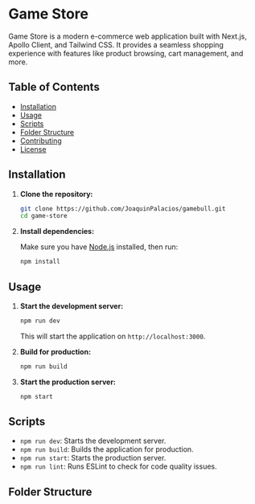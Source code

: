 # Game Store

Game Store is a modern e-commerce web application built with Next.js, Apollo Client, and Tailwind CSS. It provides a seamless shopping experience with features like product browsing, cart management, and more.

## Table of Contents

- [Installation](#installation)
- [Usage](#usage)
- [Scripts](#scripts)
- [Folder Structure](#folder-structure)
- [Contributing](#contributing)
- [License](#license)

## Installation

1. **Clone the repository:**

   ```bash
   git clone https://github.com/JoaquinPalacios/gamebull.git
   cd game-store
   ```

2. **Install dependencies:**

   Make sure you have [Node.js](https://nodejs.org/) installed, then run:

   ```bash
   npm install
   ```

## Usage

1. **Start the development server:**

   ```bash
   npm run dev
   ```

   This will start the application on `http://localhost:3000`.

2. **Build for production:**

   ```bash
   npm run build
   ```

3. **Start the production server:**

   ```bash
   npm start
   ```

## Scripts

- `npm run dev`: Starts the development server.
- `npm run build`: Builds the application for production.
- `npm run start`: Starts the production server.
- `npm run lint`: Runs ESLint to check for code quality issues.

## Folder Structure
